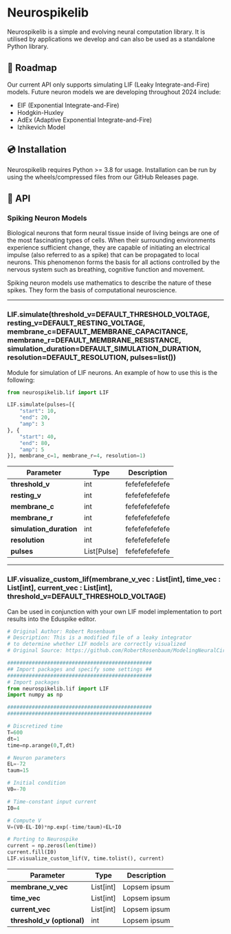 # Neurospikelib

Neurospikelib is a simple and evolving neural computation library. It is utilised by applications we develop and can also be used
as a standalone Python library. 

## 🔮 Roadmap
Our current API only supports simulating LIF (Leaky Integrate-and-Fire) models. Future neuron models we are developing throughout 2024 include:
* EIF (Exponential Integrate-and-Fire)
* Hodgkin-Huxley
* AdEx (Adaptive Exponential Integrate-and-Fire)
* Izhikevich Model

## 💿 Installation

Neurospikelib requires Python >= 3.8 for usage. Installation can be run by using the wheels/compressed files from our GitHub Releases page.

## 🧠 API

### Spiking Neuron Models

Biological neurons that form neural tissue inside of living beings are one of the most fascinating types of cells. When their surrounding environments experience sufficient change, they are capable of initiating an electrical impulse (also referred to as a spike) that can be propagated to local neurons. This phenomenon forms the basis for all actions controlled by the nervous system such as breathing, cognitive function and movement.

Spiking neuron models use mathematics to describe the nature of these spikes. They form the basis of computational neuroscience.
______
### LIF.simulate(threshold_v=DEFAULT_THRESHOLD_VOLTAGE, resting_v=DEFAULT_RESTING_VOLTAGE, membrane_c=DEFAULT_MEMBRANE_CAPACITANCE, membrane_r=DEFAULT_MEMBRANE_RESISTANCE, simulation_duration=DEFAULT_SIMULATION_DURATION, resolution=DEFAULT_RESOLUTION, pulses=list())

Module for simulation of LIF neurons. An example of how to use this is the following:
```python
from neurospikelib.lif import LIF

LIF.simulate(pulses=[{
    "start": 10,
    "end": 20,
    "amp": 3
}, {
    "start": 40,
    "end": 80,
    "amp": 5
}], membrane_c=1, membrane_r=4, resolution=1)
```

| Parameter    |    Type  |  Description  |
| --- | --- | ----- |
|  **threshold_v**  |  int   | fefefefefefefe |
|  **resting_v**  |  int   | fefefefefefefe |
|  **membrane_c**  |  int   | fefefefefefefe |
|  **membrane_r**  |  int   | fefefefefefefe |
|  **simulation_duration**  |  int   | fefefefefefefe |
|  **resolution**  |  int   | fefefefefefefe |
|  **pulses**  |  List[Pulse]   | fefefefefefefe |
______
### LIF.visualize_custom_lif(membrane_v_vec : List[int], time_vec : List[int], current_vec : List[int], threshold_v=DEFAULT_THRESHOLD_VOLTAGE)

Can be used in conjunction with your own LIF model implementation to port results into the Eduspike editor.

```python
# Original Author: Robert Rosenbaum
# Description: This is a modified file of a leaky integrator
# to determine whether LIF models are correctly visualized
# Original Source: https://github.com/RobertRosenbaum/ModelingNeuralCircuits/blob/main/CodeFromBook/LeakyIntegrator.ipynb

###############################################
## Import packages and specify some settings ##
###############################################
# Import packages
from neurospikelib.lif import LIF
import numpy as np

###############################################
###############################################

# Discretized time
T=600 
dt=1 
time=np.arange(0,T,dt) 

# Neuron parameters
EL=-72 
taum=15 

# Initial condition
V0=-70 

# Time-constant input current
I0=4

# Compute V 
V=(V0-EL-I0)*np.exp(-time/taum)+EL+I0

# Porting to Neurospike
current = np.zeros(len(time))
current.fill(I0)
LIF.visualize_custom_lif(V, time.tolist(), current)
```
| Parameter    |    Type  |  Description  |
| --- | --- | ----- |
|  **membrane_v_vec**  |  List[int]   | Lopsem ipsum |
|  **time_vec**  |  List[int]   | Lopsem ipsum |
|  **current_vec**  |  List[int]   | Lopsem ipsum |
|  **threshold_v (optional)**  |  int   | Lopsem ipsum |


